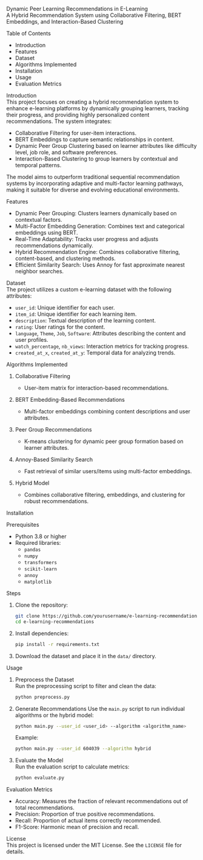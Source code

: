 Dynamic Peer Learning Recommendations in E-Learning  
A Hybrid Recommendation System using Collaborative Filtering, BERT Embeddings, and Interaction-Based Clustering

Table of Contents  
- Introduction
- Features  
- Dataset  
- Algorithms Implemented  
- Installation  
- Usage 
- Evaluation Metrics

 Introduction  
This project focuses on creating a hybrid recommendation system to enhance e-learning platforms by dynamically grouping learners, tracking their progress, and providing highly personalized content recommendations. The system integrates:  
- Collaborative Filtering for user-item interactions.  
- BERT Embeddings to capture semantic relationships in content.  
- Dynamic Peer Group Clustering based on learner attributes like difficulty level, job role, and software preferences.  
- Interaction-Based Clustering to group learners by contextual and temporal patterns.  

The model aims to outperform traditional sequential recommendation systems by incorporating adaptive and multi-factor learning pathways, making it suitable for diverse and evolving educational environments.



Features  
- Dynamic Peer Grouping: Clusters learners dynamically based on contextual factors.  
- Multi-Factor Embedding Generation: Combines text and categorical embeddings using BERT.  
- Real-Time Adaptability: Tracks user progress and adjusts recommendations dynamically.  
- Hybrid Recommendation Engine: Combines collaborative filtering, content-based, and clustering methods.  
- Efficient Similarity Search: Uses Annoy for fast approximate nearest neighbor searches.  



 Dataset  
The project utilizes a custom e-learning dataset with the following attributes:  
- `user_id`: Unique identifier for each user.  
- `item_id`: Unique identifier for each learning item.  
- `description`: Textual description of the learning content.  
- `rating`: User ratings for the content.  
- `language`, `Theme`, `Job`, `Software`: Attributes describing the content and user profiles.  
- `watch_percentage`, `nb_views`: Interaction metrics for tracking progress.  
- `created_at_x`, `created_at_y`: Temporal data for analyzing trends.  



Algorithms Implemented  
1. Collaborative Filtering  
   - User-item matrix for interaction-based recommendations.  

2. BERT Embedding-Based Recommendations  
   - Multi-factor embeddings combining content descriptions and user attributes.  

3. Peer Group Recommendations  
   - K-means clustering for dynamic peer group formation based on learner attributes.  

4. Annoy-Based Similarity Search  
   - Fast retrieval of similar users/items using multi-factor embeddings.  

5. Hybrid Model  
   - Combines collaborative filtering, embeddings, and clustering for robust recommendations.  

Installation  

Prerequisites  
- Python 3.8 or higher  
- Required libraries:  
  - `pandas`  
  - `numpy`  
  - `transformers`  
  - `scikit-learn`  
  - `annoy`  
  - `matplotlib`  

Steps  
1. Clone the repository:  
   ```bash
   git clone https://github.com/yourusername/e-learning-recommendations.git
   cd e-learning-recommendations
   ```  

2. Install dependencies:  
   ```bash
   pip install -r requirements.txt
   ```  

3. Download the dataset and place it in the `data/` directory.

 Usage  
1. Preprocess the Dataset  
   Run the preprocessing script to filter and clean the data:  
   ```bash
   python preprocess.py
   ```  

2. Generate Recommendations 
   Use the `main.py` script to run individual algorithms or the hybrid model:  
   ```bash
   python main.py --user_id <user_id> --algorithm <algorithm_name>
   ```  

   Example:  
   ```bash
   python main.py --user_id 604039 --algorithm hybrid
   ```  

3. Evaluate the Model  
   Run the evaluation script to calculate metrics:  
   ```bash
   python evaluate.py
   ```
 Evaluation Metrics  
- Accuracy: Measures the fraction of relevant recommendations out of total recommendations.  
- Precision: Proportion of true positive recommendations.  
- Recall: Proportion of actual items correctly recommended.  
- F1-Score: Harmonic mean of precision and recall.  


License  
This project is licensed under the MIT License. See the `LICENSE` file for details.
